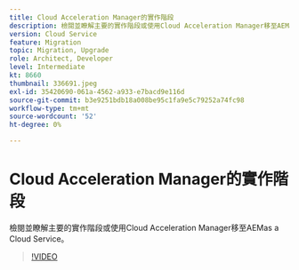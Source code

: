 ```yaml
---
title: Cloud Acceleration Manager的實作階段
description: 檢閱並瞭解主要的實作階段或使用Cloud Acceleration Manager移至AEMas a Cloud Service。
version: Cloud Service
feature: Migration
topic: Migration, Upgrade
role: Architect, Developer
level: Intermediate
kt: 8660
thumbnail: 336691.jpeg
exl-id: 35420690-061a-4562-a933-e7bacd9e116d
source-git-commit: b3e9251bdb18a008be95c1fa9e5c79252a74fc98
workflow-type: tm+mt
source-wordcount: '52'
ht-degree: 0%

---
```


# Cloud Acceleration Manager的實作階段

檢閱並瞭解主要的實作階段或使用Cloud Acceleration Manager移至AEMas a Cloud Service。

>[!VIDEO](https://video.tv.adobe.com/v/336691?quality=12&learn=on)
